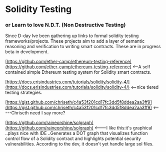 # Solidity Testing

### or Learn to love N.D.T. (Non Destructive Testing)



Since D-day Ive been gathering up links to formal solidity testing frameworks/projects. These projects aim to add a layer of semantic reasoning and verification to writing smart contracts. 
These are in progress beta in development.

[https://github.com/ether-camp/ethereum-testing-reference](https://github.com/ether-camp/ethereum-testing-reference) <--A self contained simple Ethereum testing system for Solidity smart contracts. 

[https://docs.erisindustries.com/tutorials/solidity/solidity-4/](https://docs.erisindustries.com/tutorials/solidity/solidity-4/)   <--nice tiered testing strategies. 

[https://gist.github.com/chriseth/c4a53f201cd17fc3dd5f8ddea2aa3ff9](https://gist.github.com/chriseth/c4a53f201cd17fc3dd5f8ddea2aa3ff9) <-----Chriseth need I say more?

[https://github.com/raineorshine/solgraph](https://github.com/raineorshine/solgraph) <---I like this:it's graphical ..plays nice with IDE ..Generates a DOT graph that visualizes function control flow of a Solidity contract and highlights potential security vulnerabilities. According to the dev, it doesn't yet handle large sol files. 